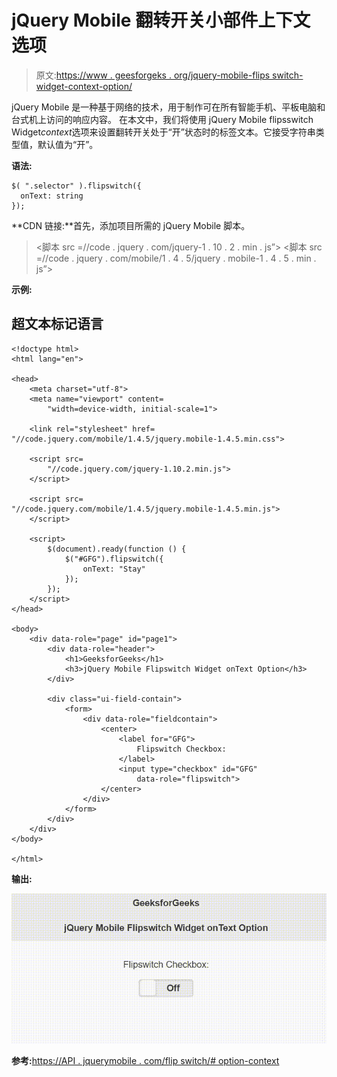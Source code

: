 # jQuery Mobile 翻转开关小部件上下文选项

> 原文:[https://www . geesforgeks . org/jquery-mobile-flips switch-widget-context-option/](https://www.geeksforgeeks.org/jquery-mobile-flipswitch-widget-ontext-option/)

jQuery Mobile 是一种基于网络的技术，用于制作可在所有智能手机、平板电脑和台式机上访问的响应内容。
在本文中，我们将使用 jQuery Mobile flipsswitch Widget*context*选项来设置翻转开关处于“开”状态时的标签文本。它接受字符串类型值，默认值为“开”。

**语法:**

```
$( ".selector" ).flipswitch({
  onText: string
});
```

**CDN 链接:**首先，添加项目所需的 jQuery Mobile 脚本。

> <link rel="”stylesheet”" href="”//code.jquery.com/mobile/1.4.5/jquery.mobile-1.4.5.min.css”">
> <脚本 src =//code . jquery . com/jquery-1 . 10 . 2 . min . js”></脚本>
> <脚本 src =//code . jquery . com/mobile/1 . 4 . 5/jquery . mobile-1 . 4 . 5 . min . js”></脚本>

**示例:**

## 超文本标记语言

```
<!doctype html>
<html lang="en">

<head>
    <meta charset="utf-8">
    <meta name="viewport" content=
        "width=device-width, initial-scale=1">

    <link rel="stylesheet" href=
"//code.jquery.com/mobile/1.4.5/jquery.mobile-1.4.5.min.css">

    <script src=
        "//code.jquery.com/jquery-1.10.2.min.js">
    </script>

    <script src=
"//code.jquery.com/mobile/1.4.5/jquery.mobile-1.4.5.min.js">
    </script>

    <script>
        $(document).ready(function () {
            $("#GFG").flipswitch({
                onText: "Stay"
            });
        });
    </script>
</head>

<body>
    <div data-role="page" id="page1">
        <div data-role="header">
            <h1>GeeksforGeeks</h1>
            <h3>jQuery Mobile Flipswitch Widget onText Option</h3>
        </div>

        <div class="ui-field-contain">
            <form>
                <div data-role="fieldcontain">
                    <center>
                        <label for="GFG">
                            Flipswitch Checkbox:
                        </label>
                        <input type="checkbox" id="GFG" 
                            data-role="flipswitch">
                    </center>
                </div>
            </form>
        </div>
    </div>
</body>

</html>
```

**输出:**

![](img/89b92f866e0611de318ad613fd1eee82.png)

**参考:**[https://API . jquerymobile . com/flip switch/# option-context](https://api.jquerymobile.com/flipswitch/#option-onText)